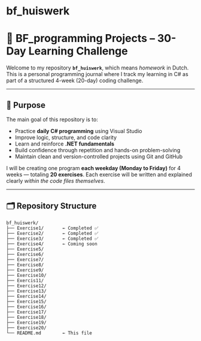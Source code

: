 # bf_huiswerk
# 📘 BF_programming Projects – 30-Day Learning Challenge

Welcome to my repository **`bf_huiswerk`**, which means *homework* in Dutch. This is a personal programming journal where I track my learning in C# as part of a structured 4-week (20-day) coding challenge.

---

## 🧠 Purpose

The main goal of this repository is to:

- Practice **daily C# programming** using Visual Studio
- Improve logic, structure, and code clarity
- Learn and reinforce **.NET fundamentals**
- Build confidence through repetition and hands-on problem-solving
- Maintain clean and version-controlled projects using Git and GitHub

I will be creating one program **each weekday (Monday to Friday)** for 4 weeks — totaling **20 exercises**. Each exercise will be written and explained clearly *within the code files themselves*.

---

## 🗂️ Repository Structure

```plaintext
bf_huiswerk/
├── Exercise1/       ← Completed ✅
├── Exercise2/       ← Completed ✅
├── Exercise3/       ← Completed ✅
├── Exercise4/       ← Coming soon
├── Exercise5/
├── Exercise6/
├── Exercise7/
├── Exercise8/
├── Exercise9/
├── Exercise10/
├── Exercis11/
├── Exercise12/
├── Exercise13/
├── Exercise14/
├── Exercise15/
├── Exercise16/
├── Exercise17/
├── Exercise18/
├── Exercise19/
├── Exercise20/
└── README.md        ← This file
